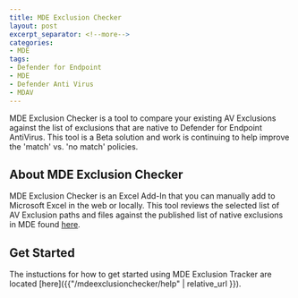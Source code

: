 ```yaml
---
title: MDE Exclusion Checker
layout: post
excerpt_separator: <!--more-->
categories:
- MDE
tags:
- Defender for Endpoint
- MDE
- Defender Anti Virus
- MDAV
---
```

MDE Exclusion Checker is a tool to compare your existing AV Exclusions against the list of exclusions that are native to Defender for Endpoint AntiVirus.  This tool is a Beta solution and work is continuing to help improve the 'match' vs. 'no match' policies.
<!--more-->

## About MDE Exclusion Checker
MDE Exclusion Checker is an Excel Add-In that you can manually add to Microsoft Excel in the web or locally. This tool reviews the selected list of AV Exclusion paths and files against the published list of native exclusions in MDE found [here](https://docs.microsoft.com/en-us/microsoft-365/security/defender-endpoint/configure-server-exclusions-microsoft-defender-antivirus?view=o365-worldwide).

## Get Started
The instuctions for how to get started using MDE Exclusion Tracker are located [here]({{"/mdeexclusionchecker/help" | relative_url }}).